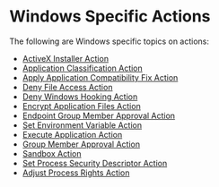 [title]: # (Windows)
[tags]: # (actions)
[priority]: # (1)
# Windows Specific Actions

The following are Windows specific topics on actions:

* [ActiveX Installer Action](activeX.md)
* [Application Classification Action](app-classification.md)
* [Apply Application Compatibility Fix Action](apply-app-compat.md)
* [Deny File Access Action](deny-file.md)
* [Deny Windows Hooking Action](deny-win-hook.md)
* [Encrypt Application Files Action](encrypt-app-file.md)
* [Endpoint Group Member Approval Action](endpoint-group-member-approvals.md)
* [Set Environment Variable Action](env-var.md)
* [Execute Application Action](execute-app.md)
* [Group Member Approval Action](group-member-approvals.md)
* [Sandbox Action](sandbox.md)
* [Set Process Security Descriptor Action](security-descriptor.md)
* [Adjust Process Rights Action](unrestricted-token.md)